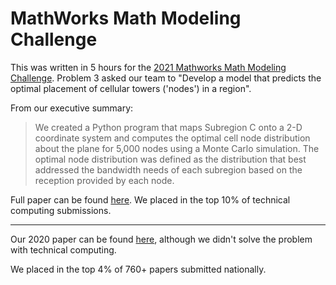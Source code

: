 # MathWorks Math Modeling Challenge

This was written in 5 hours for the [2021 Mathworks Math Modeling Challenge](https://m3challenge.siam.org/). Problem 3 asked our team to "Develop a model that predicts the optimal placement of cellular towers ('nodes') in a region".

From our executive summary: 

> We created a Python program that maps Subregion C onto a 2-D coordinate system and computes the optimal cell node distribution about the plane for 5,000 nodes using a Monte Carlo simulation. The optimal node distribution was defined as the distribution that best addressed the bandwidth needs of each subregion based on the reception provided by each node. 

Full paper can be found [here](https://drive.google.com/file/d/1rdLRCfsXJiyLr-yzOkNm5nxB2O6Kb6TM/view?usp=sharing). We placed in the top 10% of technical computing submissions.

---

Our 2020 paper can be found [here](https://drive.google.com/file/d/1lU-62kmYT0kaIXLA6mMnyC7pEPbTilXh/view), although we didn't solve the problem with technical computing. 

We placed in the top 4% of 760+ papers submitted nationally. 
